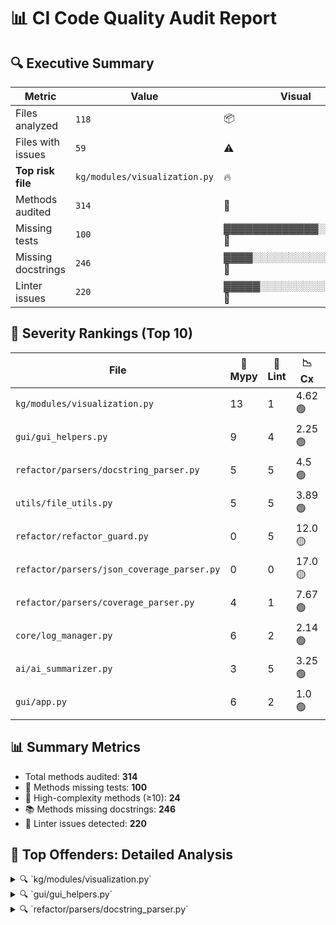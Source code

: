 # 📊 CI Code Quality Audit Report

## 🔍 Executive Summary

| Metric                     | Value    | Visual |
|----------------------------|----------|--------|
| Files analyzed             | `118`    | 📦     |
| Files with issues          | `59`     | ⚠️     |
| **Top risk file**          | `kg/modules/visualization.py` | 🔥     |
| Methods audited            | `314`    | 🧮     |
| Missing tests              | `100`    | ▓▓▓▓▓▓▓▓▓▓▓▓▓░░░░░░░ 🔴 |
| Missing docstrings         | `246`    | ▓▓▓▓░░░░░░░░░░░░░░░░ 🔴 |
| Linter issues              | `220`    | ▓▓▓▓▓░░░░░░░░░░░░░░░ 🔴 |



## 🧨 Severity Rankings (Top 10)

| File | 🔣 Mypy | 🧼 Lint | 📉 Cx | 📊 Cov | 📈 Score | 🎯 Priority |
|------|--------|--------|------|--------|----------|-------------|
| `kg/modules/visualization.py` | 13 | 1 | 4.62 🟢 | 26.3% ▓▓▓▓▓░░░░░░░░░░░░░░░ | 33.6 | 🔥 High |
| `gui/gui_helpers.py` | 9 | 4 | 2.25 🟢 | 0.0% ░░░░░░░░░░░░░░░░░░░░ | 28.25 | ⚠️ Medium |
| `refactor/parsers/docstring_parser.py` | 5 | 5 | 4.5 🟢 | 27.0% ▓▓▓▓▓░░░░░░░░░░░░░░░ | 23.46 | ⚠️ Medium |
| `utils/file_utils.py` | 5 | 5 | 3.89 🟢 | 73.7% ▓▓▓▓▓▓▓▓▓▓▓▓▓▓░░░░░░ | 21.92 | ⚠️ Medium |
| `refactor/refactor_guard.py` | 0 | 5 | 12.0 🟡 | 54.5% ▓▓▓▓▓▓▓▓▓▓░░░░░░░░░░ | 20.41 | ⚠️ Medium |
| `refactor/parsers/json_coverage_parser.py` | 0 | 0 | 17.0 🟡 | 1.4% ░░░░░░░░░░░░░░░░░░░░ | 18.97 | ⚠️ Medium |
| `refactor/parsers/coverage_parser.py` | 4 | 1 | 7.67 🟢 | 13.4% ▓▓░░░░░░░░░░░░░░░░░░ | 18.9 | ⚠️ Medium |
| `core/log_manager.py` | 6 | 2 | 2.14 🟢 | 24.6% ▓▓▓▓░░░░░░░░░░░░░░░░ | 18.65 | ⚠️ Medium |
| `ai/ai_summarizer.py` | 3 | 5 | 3.25 🟢 | 34.2% ▓▓▓▓▓▓░░░░░░░░░░░░░░ | 18.07 | ⚠️ Medium |
| `gui/app.py` | 6 | 2 | 1.0 🟢 | 0.0% ░░░░░░░░░░░░░░░░░░░░ | 18.0 | ⚠️ Medium |


## 📊 Summary Metrics

- Total methods audited: **314**
- 🚫 Methods missing tests: **100**
- 🔺 High-complexity methods (≥10): **24**
- 📚 Methods missing docstrings: **246**
- 🧼 Linter issues detected: **220**




## 🔎 Top Offenders: Detailed Analysis

<details>
<summary>🔍 `kg/modules/visualization.py`</summary>


**❗ MyPy Errors:**
- scripts/kg/modules/visualization.py:17: error: Function is missing a return type annotation  [no-untyped-def]
- scripts/kg/modules/visualization.py:35: error: "Figure" has no attribute "graph"  [attr-defined]
- scripts/kg/modules/visualization.py:38: error: Need type annotation for "layers"  [var-annotated]
- scripts/kg/modules/visualization.py:42: error: Need type annotation for "modules" (hint: "modules: dict[<type>, <type>] = ...")  [var-annotated]
- scripts/kg/modules/visualization.py:94: error: Missing type parameters for generic type "list"  [type-arg]
- scripts/kg/modules/visualization.py:94: error: Missing type parameters for generic type "tuple"  [type-arg]
- scripts/kg/modules/visualization.py:119: error: Missing type parameters for generic type "tuple"  [type-arg]
- scripts/kg/modules/visualization.py:128: error: "Figure" has no attribute "graph"  [attr-defined]
- scripts/kg/modules/visualization.py:141: error: Name "plt.Axes" is not defined  [name-defined]
- scripts/kg/modules/visualization.py:142: error: Missing type parameters for generic type "list"  [type-arg]
- scripts/kg/modules/visualization.py:143: error: Missing type parameters for generic type "tuple"  [type-arg]
- scripts/kg/modules/visualization.py:155: error: "Figure" has no attribute "graph"  [attr-defined]
- scripts/kg/modules/visualization.py:202: error: Missing type parameters for generic type "list"  [type-arg]

**🧼 Pydocstyle Issues:**
- `_handle_remaining_nodes`: D205 — 1 blank line required between summary line and description (found 0)

**📉 Complexity & Coverage Issues:**
- `GraphVisualizer.visualize_graph`: Complexity = 10, Coverage = 1.4%
- `GraphVisualizer._position_nodes_in_layers`: Complexity = 3, Coverage = 41.7%
- `GraphVisualizer._handle_remaining_nodes`: Complexity = 6, Coverage = 21.1%
- `GraphVisualizer._draw_module_rectangles`: Complexity = 8, Coverage = 1.6%
- `GraphVisualizer._get_node_colors`: Complexity = 3, Coverage = 3.3%
- `GraphVisualizer._get_complexity_color`: Complexity = 3, Coverage = 37.5%
- `GraphVisualizer._shorten_label`: Complexity = 3, Coverage = 37.5%

**📚 Function Descriptions:**
- `__init__`: Initialize the visualizer.
  - Args: None
  - Returns: None
- `visualize_graph`: Visualize the graph with complexity scores.
  - Args: graph: The graph to visualize.
complexity_scores: A dictionary of complexity scores for nodes.
title: The title of the visualization.
  - Returns: None
- `_position_nodes_in_layers`: Position nodes in horizontal layers by type.
  - Args: layers: Dictionary of node types and their nodes.
  - Returns: Dictionary of node positions.
- `_handle_remaining_nodes`: Add positions for any nodes that weren't positioned in the initial layout.
This modifies the pos dictionary in-place.
  - Args: pos: Dictionary of node positions to update.
  - Returns: None
- `_draw_module_rectangles`: Draw colored rectangles around modules based on complexity.
  - Args: ax: Matplotlib axes to draw on.
modules: Dictionary of module nodes.
pos: Dictionary of node positions.
complexity_scores: Dictionary of complexity scores.
  - Returns: None
- `_get_node_colors`: Get node colors based on node type and module complexity.
  - Args: graph: The knowledge graph.
complexity_scores: Dictionary of complexity scores.
  - Returns: List of colors for each node.
- `_get_complexity_color`: Get the color representation based on the complexity score.
  - Args: score: The complexity score.
  - Returns: The color corresponding to the complexity score.
- `_shorten_label`: Shorten a label for display purposes.
  - Args: name: The label to shorten.
  - Returns: The shortened label.

</details>

<details>
<summary>🔍 `gui/gui_helpers.py`</summary>


**❗ MyPy Errors:**
- scripts/gui/gui_helpers.py:88: error: Call to untyped function "get" in typed context  [no-untyped-call]
- scripts/gui/gui_helpers.py:118: error: Missing type parameters for generic type "list"  [type-arg]
- scripts/gui/gui_helpers.py:151: error: Missing type parameters for generic type "tuple"  [type-arg]
- scripts/gui/gui_helpers.py:185: error: Missing type parameters for generic type "list"  [type-arg]
- scripts/gui/gui_helpers.py:201: error: Argument 2 to "OptionMenu" has incompatible type "Variable"; expected "StringVar"  [arg-type]
- scripts/gui/gui_helpers.py:209: error: Function "builtins.callable" is not valid as a type  [valid-type]
- scripts/gui/gui_helpers.py:267: error: Missing type parameters for generic type "list"  [type-arg]
- scripts/gui/gui_helpers.py:297: error: Missing type parameters for generic type "list"  [type-arg]
- scripts/gui/gui_helpers.py:340: error: Missing type parameters for generic type "dict"  [type-arg]

**🧼 Pydocstyle Issues:**
- `validate_log_input`: D205 — 1 blank line required between summary line and description (found 0)
- `get_current_timestamp`: D200 — One-line docstring should fit on one line with quotes (found 3)
- `display_message`: D200 — One-line docstring should fit on one line with quotes (found 3)
- `display_error`: D200 — One-line docstring should fit on one line with quotes (found 3)

**📉 Complexity & Coverage Issues:**
- `validate_log_input`: Complexity = 3, Coverage = 0.0%
- `get_current_date`: Complexity = 1, Coverage = 0.0%
- `get_current_timestamp`: Complexity = 1, Coverage = 0.0%
- `clear_text_input`: Complexity = 1, Coverage = 0.0%
- `update_status_label`: Complexity = 1, Coverage = 0.0%
- `get_selected_option`: Complexity = 2, Coverage = 0.0%
- `append_log_entry`: Complexity = 4, Coverage = 0.0%
- `get_category_options`: Complexity = 3, Coverage = 0.0%
- `create_status_label`: Complexity = 1, Coverage = 0.0%
- `create_log_frame`: Complexity = 1, Coverage = 0.0%
- `log_message`: Complexity = 1, Coverage = 0.0%
- `create_dropdown_menu`: Complexity = 1, Coverage = 0.0%
- `create_button`: Complexity = 1, Coverage = 0.0%
- `show_messagebox`: Complexity = 4, Coverage = 0.0%
- `create_text_entry`: Complexity = 1, Coverage = 0.0%
- `format_summary_results`: Complexity = 7, Coverage = 0.0%
- `format_raw_results`: Complexity = 6, Coverage = 0.0%
- `display_message`: Complexity = 1, Coverage = 0.0%
- `display_error`: Complexity = 1, Coverage = 0.0%
- `format_coverage_data`: Complexity = 4, Coverage = 0.0%

**📚 Function Descriptions:**
- `validate_log_input`: Returns False if the input is empty, None, or just whitespace.
Logs a warning if invalid.
  - Args: None
  - Returns: None
- `get_current_date`: Returns the current date as a string in 'YYYY-MM-DD' format.
:return: Current date as a string.
:rtype: str
  - Args: None
  - Returns: None
- `get_current_timestamp`: Returns the current date and time as a formatted string (YYYY-MM-DD HH:MM:SS).
  - Args: None
  - Returns: None
- `clear_text_input`: Clears all text from the given Tkinter text entry widget.
  - Args: entry_widget: The Tkinter text widget to be cleared.
  - Returns: None
- `update_status_label`: Update the text and foreground color of a Tkinter label widget.
  - Args: label (tk.Label): The label widget to update.
message (str): The text to display on the label.
color (str, optional): The text color. Defaults to "blue".
  - Returns: None
- `get_selected_option`: Returns the currently selected option from a Tkinter menu variable, or a default value if none is selected.
  - Args: menu_var: A Tkinter variable associated with a menu widget.
default (str, optional): The value to return if no option is selected. Defaults to "General".
  - Returns: str: The selected option or the default value.
- `append_log_entry`: Appends a log entry with a timestamp and content to the specified log file, organizing entries by date, category, and subcategory.
  - Args: log_file (str): Path to the JSON log file.
date (str): Date key for the log entry (YYYY-MM-DD).
category (str): Category under which to store the entry.
subcategory (str): Subcategory under the category.
entry_text (str): The content of the log entry.
  - Returns: None
- `get_category_options`: Retrieves a list of category names from a JSON file at the given path.
  - Args: categories_json_path (str): Path to the JSON file containing categories.
  - Returns: list: List of category names, or an empty list if reading fails.
- `create_status_label`: Create and pack a status label widget in the given root window.
  - Args: root: The parent Tkinter widget.
status_var: A Tkinter StringVar to display as the label's text.
  - Returns: The created Label widget.
- `create_log_frame`: Creates and returns a disabled scrolled text widget within a frame for logging purposes in a Tkinter GUI.
  - Args: root: The parent Tkinter widget.
  - Returns: tuple: (log_text, log_frame) where log_text is the ScrolledText widget and log_frame is the containing Frame.
- `log_message`: Appends a timestamped message to the provided Tkinter text widget for logging purposes.
  - Args: log_text_widget (tkinter.Text): The text widget where the log message will be displayed.
message (str): The message to log.
  - Returns: None
- `create_dropdown_menu`: Creates a labeled dropdown menu (OptionMenu) in the given Tkinter frame.
  - Args: frame: The parent Tkinter frame to place the dropdown menu in.
label_text: The text to display as the label next to the dropdown.
variable: A Tkinter variable to store the selected option.
options: A list of options to display in the dropdown menu.
  - Returns: The created Tkinter OptionMenu widget.
- `create_button`: Creates and returns a Tkinter Button widget with customizable text, command, size, and colors.
  - Args: frame: The parent widget where the button will be placed.
text (str): The label displayed on the button.
command (callable): The function to be called when the button is clicked.
width (int, optional): The width of the button. Defaults to 15.
height (int, optional): The height of the button. Defaults to 2.
bg (str, optional): The background color of the button. Defaults to "#4CAF50".
fg (str, optional): The text color of the button. Defaults to "white".
  - Returns: tk.Button: The configured Button widget.
- `show_messagebox`: Displays a message box with the specified icon, title, and message using tkinter.
  - Args: icon (str): Type of message box to display ('info', 'warning', or 'error').
title (str): The title of the message box window.
message (str): The message to display in the message box.
  - Returns: None
- `create_text_entry`: Creates a text entry widget for user input.
  - Args: root (tk.Tk or tk.Frame): The parent widget.
height (int): Number of lines tall.
width (int): Number of characters wide.
  - Returns: tk.Text: A configured Text widget.
- `format_summary_results`: Formats a list of result items into a readable summary string.
Each result can be a dict with 'score' and 'text' keys, a tuple/list with score and text,
or any other type, which will be converted to string with a default score of 0.0.
Handles exceptions gracefully and includes error information in the output.
  - Args: results (list): List of result items to format.
  - Returns: str: Formatted summary string with scores and texts.
- `format_raw_results`: Formats a list of raw result items into a readable string.
Each result is processed based on its type (dict, list/tuple, or other),
and formatted with a '[RAW LOG MATCH]' prefix. Handles exceptions by
including error details in the output.
  - Args: results (list): List of raw result items to format.
  - Returns: str: Formatted string representation of all results.
- `display_message`: Displays an informational message box.
  - Args: None
  - Returns: None
- `display_error`: Displays an error message box.
  - Args: None
  - Returns: None
- `format_coverage_data`: Formats the structured coverage data into a readable string grouped by main category.
  - Args: data (list[dict]): List of coverage data entries.
  - Returns: str: A nicely formatted string for displaying coverage stats.

</details>

<details>
<summary>🔍 `refactor/parsers/docstring_parser.py`</summary>


**❗ MyPy Errors:**
- scripts/refactor/parsers/docstring_parser.py:104: error: Function is missing a type annotation  [no-untyped-def]
- scripts/refactor/parsers/docstring_parser.py:107: error: "Collection[str]" has no attribute "append"  [attr-defined]
- scripts/refactor/parsers/docstring_parser.py:117: error: "Collection[str]" has no attribute "append"  [attr-defined]
- scripts/refactor/parsers/docstring_parser.py:126: error: Call to untyped function "visit_node" in typed context  [no-untyped-call]
- scripts/refactor/parsers/docstring_parser.py:128: error: Call to untyped function "visit_node" in typed context  [no-untyped-call]

**🧼 Pydocstyle Issues:**
- `DocstringAnalyzer`: D101 — Missing docstring in public class
- `extract_docstrings`: D200 — One-line docstring should fit on one line with quotes (found 3)
- `DocstringAuditCLI`: D101 — Missing docstring in public class
- `__init__`: D200 — One-line docstring should fit on one line with quotes (found 3)
- `run`: D200 — One-line docstring should fit on one line with quotes (found 3)

**📉 Complexity & Coverage Issues:**
- `split_docstring_sections`: Complexity = 9, Coverage = 61.8%
- `DocstringAnalyzer.__init__`: Complexity = 1, Coverage = 25.0%
- `DocstringAnalyzer.should_exclude`: Complexity = 1, Coverage = 25.0%
- `DocstringAnalyzer.extract_docstrings`: Complexity = 4, Coverage = 37.8%
- `DocstringAnalyzer.analyze_directory`: Complexity = 7, Coverage = 40.9%
- `DocstringAuditCLI.__init__`: Complexity = 1, Coverage = 16.7%
- `DocstringAuditCLI.parse_args`: Complexity = 1, Coverage = 4.8%
- `DocstringAuditCLI.run`: Complexity = 12, Coverage = 3.8%

**📚 Function Descriptions:**
- `split_docstring_sections`: Split a docstring into its sections: description, args, and returns.
  - Args: docstring (Optional[str]): The docstring to split.
  - Returns: Dict[str, Optional[str]]: A dictionary containing the sections: description, args, and returns.
- `__init__`: Initialize the DocstringAnalyzer with directories to exclude.
  - Args: exclude_dirs (List[str]): A list of directories to exclude from analysis.
  - Returns: None
- `should_exclude`: Determine if a given path should be excluded from analysis.
  - Args: path (Path): The path to check.
  - Returns: bool: True if the path should be excluded, False otherwise.
- `extract_docstrings`: Extract docstrings from a Python file, recursively.
  - Args: None
  - Returns: None
- `visit_node`: None
  - Args: None
  - Returns: None
- `analyze_directory`: Analyze all Python files in the given directory and its subdirectories.
  - Args: root (Path): The path to the directory to analyze.
  - Returns: Dict[str, Dict[str, Any]]: A dictionary with normalized file paths as keys and
dictionaries with docstring information as values.
- `__init__`: Initialize the command-line interface for the docstring audit.
  - Args: None
  - Returns: None
- `parse_args`: Parse command-line arguments.
  - Args: None
  - Returns: argparse.Namespace: The parsed command-line arguments.
- `run`: Run the docstring audit.
  - Args: None
  - Returns: None

</details>
